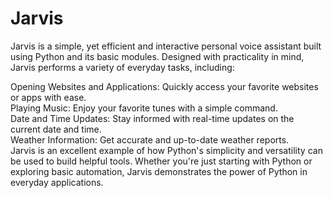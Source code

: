 <h1>Jarvis</h1>  
Jarvis is a simple, yet efficient and interactive personal voice assistant built using Python and its basic modules. Designed with practicality in mind, Jarvis performs a variety of everyday tasks, including:<br>

Opening Websites and Applications: Quickly access your favorite websites or apps with ease.<br>
Playing Music: Enjoy your favorite tunes with a simple command.<br>
Date and Time Updates: Stay informed with real-time updates on the current date and time.<br>
Weather Information: Get accurate and up-to-date weather reports.<br>
Jarvis is an excellent example of how Python's simplicity and versatility can be used to build helpful tools. Whether you're just starting with Python or exploring basic automation, Jarvis demonstrates the power of Python in everyday applications.
